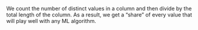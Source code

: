 We count the number of distinct values in a column and then divide by the total length of the column. As a result, we get a “share” of every value that will play well with any ML algorithm.